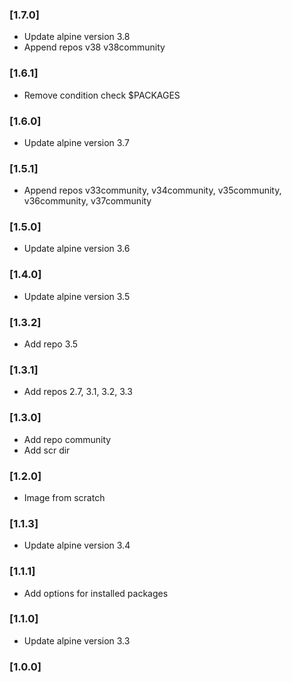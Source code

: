 ### [1.7.0]

- Update alpine version 3.8
- Append repos v38 v38community

### [1.6.1]

- Remove condition check \$PACKAGES

### [1.6.0]

- Update alpine version 3.7

### [1.5.1]

- Append repos v33community, v34community, v35community, v36community, v37community

### [1.5.0]

- Update alpine version 3.6

### [1.4.0]

- Update alpine version 3.5

### [1.3.2]

- Add repo 3.5

### [1.3.1]

- Add repos 2.7, 3.1, 3.2, 3.3

### [1.3.0]

- Add repo community
- Add scr dir

### [1.2.0]

- Image from scratch

### [1.1.3]

- Update alpine version 3.4

### [1.1.1]

- Add options for installed packages

### [1.1.0]

- Update alpine version 3.3

### [1.0.0]
